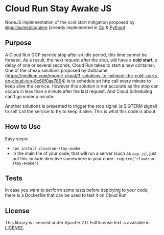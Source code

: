 # Cloud Run Stay Awake JS
NodeJS implementation of the cold start mitigation proposed by [@guillaumeblaquiere](https://github.com/guillaumeblaquiere) (already implemented in [Go](https://github.com/guillaumeblaquiere/cloudrun-sigterm-selfcall) & [Python](https://github.com/Resousse/cloudrun-stay-awake))

## Purpose
A Cloud Run GCP service stop after an idle period, this time cannot be forseen.
As a result, the next request after the stop, will have a **cold start**, a delay of one or several seconds, Cloud Run takes to start a new container.
One of the cheap solutions proposed by Guillaume (https://medium.com/google-cloud/3-solutions-to-mitigate-the-cold-starts-on-cloud-run-8c60f0ae7894) is to schedule an http call every minute to keep alive the service. However this solution is not accurate as the stop can occurs in less than a minute after the last request. And Cloud Scheduling can't go under a minute.

Another solutions is presented to trigger the stop signal (a SIGTERM signal) to self call the service to try to keep it alive. This is what this code is about.

## How to Use
Easy steps:
- `npm install cloudrun-stay-awake`
- In the main file of your code, that will run a server (such as `app.js`), just put this include directive somewhere in your code : `require('cloudrun-stay-awake')`

## Tests
In case you want to perform some tests before deploying to your code, there is a Dockerfile that can be used to test it on Cloud Run

## License

This library is licensed under Apache 2.0. Full license text is available in
[LICENSE](https://github.com/Resousse/cloudrun-stay-awake/tree/main/LICENSE).